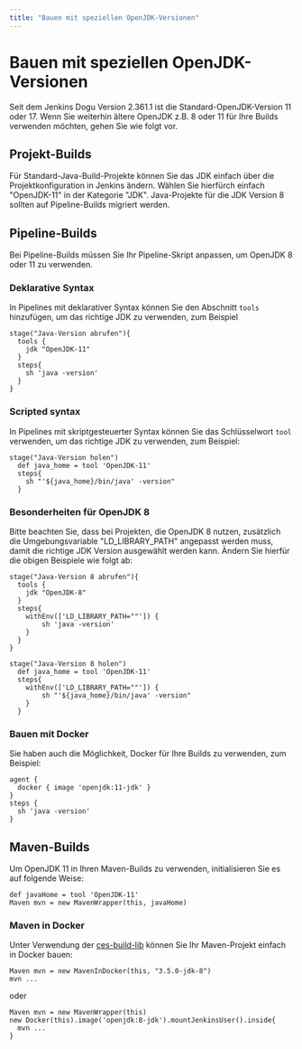 ```yaml
---
title: "Bauen mit speziellen OpenJDK-Versionen"
---
```


# Bauen mit speziellen OpenJDK-Versionen

Seit dem Jenkins Dogu Version 2.361.1 ist die Standard-OpenJDK-Version 11 oder 17. Wenn Sie weiterhin ältere OpenJDK z.B. 8 oder 11 für Ihre Builds verwenden möchten, gehen Sie wie folgt vor.

## Projekt-Builds

Für Standard-Java-Build-Projekte können Sie das JDK einfach über die Projektkonfiguration in Jenkins ändern. Wählen Sie hierfürch einfach "OpenJDK-11" in der Kategorie "JDK". Java-Projekte für die JDK Version 8
sollten auf Pipeline-Builds migriert werden.

## Pipeline-Builds

Bei Pipeline-Builds müssen Sie Ihr Pipeline-Skript anpassen, um OpenJDK 8 oder 11 zu verwenden.

### Deklarative Syntax

In Pipelines mit deklarativer Syntax können Sie den Abschnitt `tools` hinzufügen, um das richtige JDK zu verwenden, zum
Beispiel

```
stage("Java-Version abrufen"){
  tools {
    jdk "OpenJDK-11"
  }
  steps{
    sh 'java -version'
  }
}
```

### Scripted syntax

In Pipelines mit skriptgesteuerter Syntax können Sie das Schlüsselwort `tool` verwenden, um das richtige JDK zu
verwenden, zum Beispiel:

```
stage("Java-Version holen")
  def java_home = tool 'OpenJDK-11'
  steps{
    sh "'${java_home}/bin/java' -version"
  }
```

### Besonderheiten für OpenJDK 8
Bitte beachten Sie, dass bei Projekten, die OpenJDK 8 nutzen, zusätzlich die Umgebungsvariable "LD_LIBRARY_PATH" angepasst werden muss, damit
die richtige JDK Version ausgewählt werden kann. Ändern Sie hierfür die obigen Beispiele wie folgt ab: 

```
stage("Java-Version 8 abrufen"){
  tools {
    jdk "OpenJDK-8"
  }
  steps{
    withEnv(['LD_LIBRARY_PATH=""']) {
        sh 'java -version'
    }
  }
}
```

```
stage("Java-Version 8 holen")
  def java_home = tool 'OpenJDK-11'
  steps{
    withEnv(['LD_LIBRARY_PATH=""']) {
        sh "'${java_home}/bin/java' -version"
    }
  }
```

### Bauen mit Docker

Sie haben auch die Möglichkeit, Docker für Ihre Builds zu verwenden, zum Beispiel:

```
agent {
  docker { image 'openjdk:11-jdk' }
}
steps {
  sh 'java -version'
}
```

## Maven-Builds

Um OpenJDK 11 in Ihren Maven-Builds zu verwenden, initialisieren Sie es auf folgende Weise:

```
def javaHome = tool 'OpenJDK-11'
Maven mvn = new MavenWrapper(this, javaHome)
```

### Maven in Docker

Unter Verwendung der [ces-build-lib](https://github.com/cloudogu/ces-build-lib) können Sie Ihr Maven-Projekt einfach in
Docker bauen:

```
Maven mvn = new MavenInDocker(this, "3.5.0-jdk-8")
mvn ...
```

oder

```
Maven mvn = new MavenWrapper(this)
new Docker(this).image('openjdk:8-jdk').mountJenkinsUser().inside{
  mvn ...
}
```